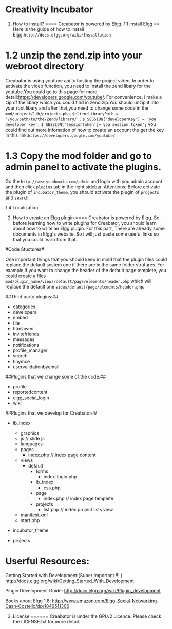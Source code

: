 Creativity Incubator
======
1. How to install?
====
Creabator is powered by Elgg. 
1.1 Install Elgg
==
Here is the guide of how to install Elgg:`http://docs.elgg.org/wiki/Installation`

1.2 unzip the zend.zip into your webroot directory 
==
Creabator is using youtube api to hosting the project video. In order to activate the video function, you need to install the zend libary for the youtube.You could go to this page for more detail:https://developers.google.com/youtube/.
For convenience, i make a zip of the libary which you could find in zend.zip.You should unzip it into your root libary and after that,you need to change some code in the `mod/project/lib/projects.php`,
`$clientLibraryPath = '/you/path/to/the/Zend/library/';`
`$_SESSION['developerKey'] = 'you developer key';`
`$_SESSION['sessionToken']='you session token';`
you could find out more infomation of how to create an account the get the key in this link:`https://developers.google.com/youtube/`

1.3 Copy the mod folder and go to admin panel to activate the plugins.
==
Go the `http://www.youdomain.com/admin` and login with you admin account and then click `plugins` tab in the right sidebar.
Attentions:
Before activate the plugin of `incubator_theme`, you should activate the plugin of `projects` and `search`. 

1.4 Localization



2. How to create an Elgg plugin
====
Creabator is powered by Elgg. So, before learning how to write plugins for Creabator, you should learn about how to write an Elgg plugin.
For this part, There are already some documents in Elgg's website. So i will just paste some useful links so that you could learn from that.

#Code Stuctures#

One important things that you should keep in mind that the plugin files could replace the default system one if there are in the same folder strutures. For example,if you want to change the header of the default page templete, you could create a files `mod/plugin_name/views/default/page/elements/header.php` which will replace the default one  `views/default/page/elements/header.php`.

##Third party plugins:##
- categories
- developers
- embed
- file
- htmlawed
- invitefriends
- messages
- notifications
- profile_manager
- search
- tinymce
- uservalidationbyemail

##Plugins that we change some of the code:##
- profile
- reportedcontent
- elgg_social_login
- wiki

##Plugins that we develop for Creabator##
- ib_index
	- graphics
	- js // slide js
	- languages
	- pages
		- index.php // index page content
	- views
		- default
			- forms
				- index-login.php
			- ib_index
				- css.php
			- page
				- index.php // index page templete
			- projects
				- list.php // index project lists view
	- manifest.xml
	- start.php 
- incubator_theme

- projects







Userful Resources:
===
Getting Started with Development:(Super Important !!! ) http://docs.elgg.org/wiki/Getting_Started_With_Development

Plugin Development Guide: http://docs.elgg.org/wiki/Plugin_development

Books about Elgg 1.8: http://www.amazon.com/Elgg-Social-Networking-Cash-Costello/dp/1849511306

3. License
======
Creabator is under the GPLv2 Licence. Please check the LICENSE.txt for more detail.




